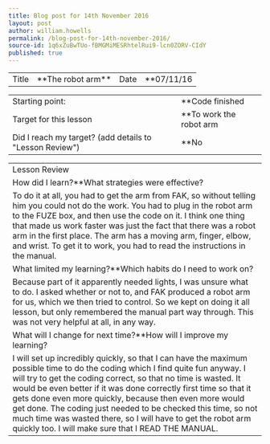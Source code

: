 ```yaml
---
title: Blog post for 14th November 2016
layout: post
author: william.howells
permalink: /blog-post-for-14th-november-2016/
source-id: 1q6xZuBwTUo-fBMGMiMESRhtelRui9-lcn0ZORV-CIdY
published: true
---
```

<table>
  <tr>
    <td>Title</td>
    <td>**The robot arm**</td>
    <td>Date</td>
    <td>**07/11/16</td>
  </tr>
</table>


<table>
  <tr>
    <td>
Starting point:</td>
    <td>
**Code finished</td>
  </tr>
  <tr>
    <td>
Target for this lesson</td>
    <td>
**To work the robot arm</td>
  </tr>
  <tr>
    <td>
Did I reach my target? 
(add details to "Lesson Review")</td>
    <td> 
**No</td>
  </tr>
</table>


<table>
  <tr>
    <td>
Lesson Review</td>
  </tr>
  <tr>
    <td>
How did I learn?**What strategies were effective? </td>
  </tr>
  <tr>
    <td>
To do it at all, you had to get the arm from FAK, so without telling him you could not do the work.  You had to plug in the robot arm to the FUZE box, and then use the code on it.  I think one thing that made us work faster was just the fact that there was a robot arm in the first place.  The arm has a moving arm, finger, elbow, and wrist.  To get it to work, you had to read the instructions in the manual.  
</td>
  </tr>
  <tr>
    <td>What limited my learning?**Which habits do I need to work on? </td>
  </tr>
  <tr>
    <td>
 Because part of it apparently needed lights, I was unsure what to do.  I asked whether or not to, and FAK produced a robot arm for us, which we then tried to control.  So we kept on doing it all lesson, but only remembered the manual part way through.  This was not very helpful at all, in any way.
</td>
  </tr>
  <tr>
    <td>
What will I change for next time?**How will I improve my learning?</td>
  </tr>
  <tr>
    <td>
I will set up incredibly quickly, so that I can have the maximum possible time to do the coding which I find quite fun anyway. I will try to get the coding correct, so that no time is wasted.  It would be even better if it was done correctly first time so that it gets done even more quickly, because then even more would get done.  The coding just needed to be checked this time, so not much time was wasted there, so I will have to get the robot arm quickly too.  I will make sure that I READ THE MANUAL.
</td>
  </tr>
</table>


